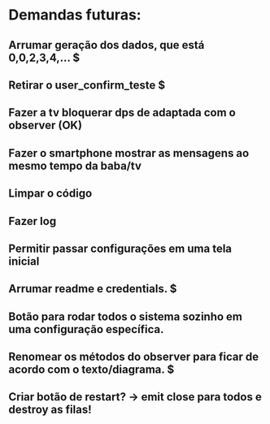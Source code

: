 # Demandas futuras:
## Arrumar geração dos dados, que está 0,0,2,3,4,... $
## Retirar o user_confirm_teste $
## Fazer a tv bloquerar dps de adaptada com o observer (OK)
## Fazer o smartphone mostrar as mensagens ao mesmo tempo da baba/tv
## Limpar o código
## Fazer log
## Permitir passar configurações em uma tela inicial
## Arrumar readme e credentials. $
## Botão para rodar todos o sistema sozinho em uma configuração específica.
## Renomear os métodos do observer para ficar de acordo com o texto/diagrama. $
## Criar botão de restart? -> emit close para todos e destroy as filas!